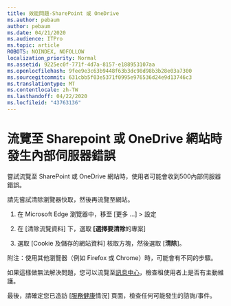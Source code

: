 ```yaml
---
title: 效能問題-SharePoint 或 OneDrive
ms.author: pebaum
author: pebaum
ms.date: 04/21/2020
ms.audience: ITPro
ms.topic: article
ROBOTS: NOINDEX, NOFOLLOW
localization_priority: Normal
ms.assetid: 9225ec0f-771f-4d7a-8157-e188953107aa
ms.openlocfilehash: 9fee9e3c63b9448f63b3dc98d98b3b28e03a7300
ms.sourcegitcommit: 631cbb5f03e5371f0995e976536d24e9d13746c3
ms.translationtype: MT
ms.contentlocale: zh-TW
ms.lasthandoff: 04/22/2020
ms.locfileid: "43763136"
---
```

# <a name="internal-server-error-when-navigating-to-sharepoint-or-onedrive-sites"></a>流覽至 Sharepoint 或 OneDrive 網站時發生內部伺服器錯誤

嘗試流覽至 SharePoint 或 OneDrive 網站時，使用者可能會收到500內部伺服器錯誤。 

請先嘗試清除瀏覽器快取，然後再流覽至網站。


1. 在 Microsoft Edge 瀏覽器中，移至 [更多 ...] > 設定

2. 在 [清除流覽資料] 下，選取 **[選擇要清除**的專案]

3. 選取 [Cookie 及儲存的網站資料] 核取方塊，然後選取 [**清除**]。

附注：使用其他瀏覽器（例如 Firefox 或 Chrome）時，可能會有不同的步驟。

如果這樣做無法解決問題，您可以流覽至[訊息中心](https://portal.office.com/adminportal/home#/MessageCenter)，檢查租使用者上是否有主動維護。

最後，請確定您已造訪 [[服務健康](https://portal.office.com/adminportal/home#/servicehealth)情況] 頁面，檢查任何可能發生的諮詢/事件。

